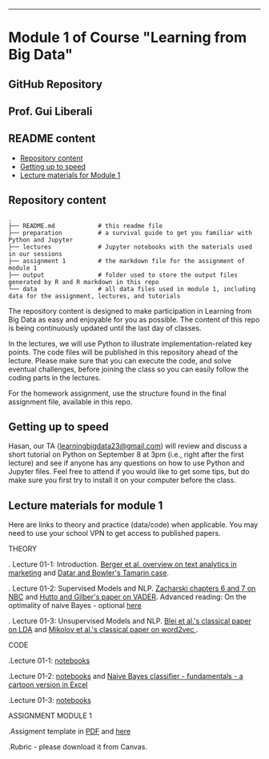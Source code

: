 
---
# Module 1 of Course  "Learning from Big Data"
## GitHub Repository 
## Prof. Gui Liberali

## README content
<!-- vim-markdown-toc GFM -->

* [Repository content](#repository-content)
* [Getting up to speed](#Getting-up-to-speed)
* [Lecture materials for Module 1](#lecture-materials)

  
<!-- vim-markdown-toc -->

## Repository content

```
.
├── README.md            # this readme file
├── preparation          # a survival guide to get you familiar with Python and Jupyter
├── lectures             # Jupyter notebooks with the materials used in our sessions 
├── assignment 1         # the markdown file for the assignment of module 1 
├── output               # folder used to store the output files generated by R and R markdown in this repo  
└── data                 # all data files used in module 1, including data for the assignment, lectures, and tutorials

```

The repository content is designed to make participation in Learning from Big Data as easy and enjoyable for you as possible. The content of this repo is being continuously updated until the last day of classes. 

In the lectures, we will use Python to illustrate implementation-related key points. The code files will be published in this repository ahead of the lecture. Please make sure that you can execute the code, and solve eventual challenges, before joining the class so you can easily follow the coding parts in the lectures.  

For the homework assignment, use the structure found in the final assignment file, available in this repo.

## Getting up to speed

Hasan, our TA (learningbigdata23@gmail.com) will review and discuss a short tutorial on Python on September 8 at 3pm (i.e., right after the first lecture) and see if anyone has any questions on how to use Python and Jupyter files. Feel free to attend if you would like to get some tips, but do make sure you first try to install it on your computer before the class.  

 
## Lecture materials for module 1
 
Here are links to theory and practice (data/code) when applicable. You may need to use your school VPN to get access to published papers.

THEORY

. Lecture 01-1: Introduction. [Berger et al. overview on text analytics in marketing](https://journals.sagepub.com/doi/full/10.1177/0022242919873106 ) and [Datar and Bowler's Tamarin case](https://www.thecasecentre.org/course/registerForCourse?ucc=C%2D4874%2D6030%2DSCH).   

. Lecture 01-2: Supervised Models and NLP. [Zacharski chapters 6 and 7 on NBC](http://guidetodatamining.com/) and [Hutto and Gilber's paper on VADER](https://ojs.aaai.org/index.php/ICWSM/article/view/14550).
Advanced reading: On the optimality of naive Bayes - optional [here](https://github.com/guiliberali/Learning-from-Big-Data-Module-1/blob/main/lectures/Lecture_2/The_Optimality_of_Naive_Bayes.pdf)  

. Lecture 01-3: Unsupervised Models and NLP. [Blei et al.'s classical paper on LDA](https://dl.acm.org/doi/10.5555/944919.944937) and  [Mikolov et al.'s classical paper on word2vec ](https://arxiv.org/abs/1301.3781).   



CODE

.Lecture 01-1: [notebooks](https://github.com/guiliberali/Learning-from-Big-Data-Module-1/blob/main/lectures/Lecture_1) 
  

.Lecture 01-2: [notebooks](https://github.com/guiliberali/Learning-from-Big-Data-Module-1/blob/main/lectures/Lecture_2) and  [Naive Bayes classifier - fundamentals - a cartoon version in Excel](https://github.com/guiliberali/Learning-from-Big-Data-Module-1/blob/main/lectures/Lecture_2/Cartoon_Example_NBC.xlsx)  


.Lecture 01-3: [notebooks](https://github.com/guiliberali/Learning-from-Big-Data-Module-1/blob/main/lectures/Lecture_3) 



ASSIGNMENT MODULE 1

.Assigment template in [PDF](https://github.com/guiliberali/Learning-from-Big-Data-Module-1/blob/main/assignment%201/Assignment_1_ERNANUMBER.pdf)   and [here](https://github.com/guiliberali/Learning-from-Big-Data-Module-1/blob/main/assignment%201/Assignment_1_ERNANUMBER.ipynb)

.Rubric - please download it from Canvas. 
 

